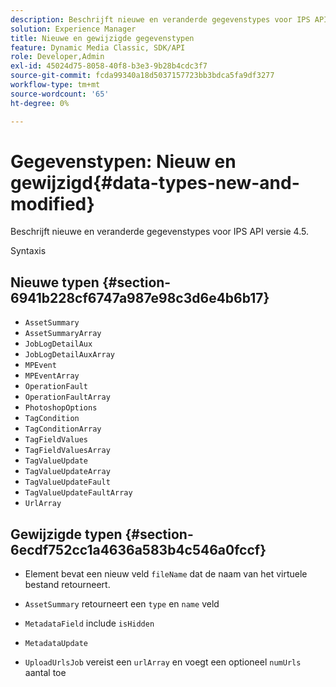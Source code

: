 ```yaml
---
description: Beschrijft nieuwe en veranderde gegevenstypes voor IPS API versie 4.5.
solution: Experience Manager
title: Nieuwe en gewijzigde gegevenstypen
feature: Dynamic Media Classic, SDK/API
role: Developer,Admin
exl-id: 45024d75-8058-40f8-b3e3-9b28b4cdc3f7
source-git-commit: fcda99340a18d5037157723bb3bdca5fa9df3277
workflow-type: tm+mt
source-wordcount: '65'
ht-degree: 0%

---
```


# Gegevenstypen: Nieuw en gewijzigd{#data-types-new-and-modified}

Beschrijft nieuwe en veranderde gegevenstypes voor IPS API versie 4.5.

Syntaxis

## Nieuwe typen {#section-6941b228cf6747a987e98c3d6e4b6b17}

* `AssetSummary`
* `AssetSummaryArray`
* `JobLogDetailAux`
* `JobLogDetailAuxArray`
* `MPEvent`
* `MPEventArray`
* `OperationFault`
* `OperationFaultArray`
* `PhotoshopOptions`
* `TagCondition`
* `TagConditionArray`
* `TagFieldValues`
* `TagFieldValuesArray`
* `TagValueUpdate`
* `TagValueUpdateArray`
* `TagValueUpdateFault`
* `TagValueUpdateFaultArray`
* `UrlArray`

## Gewijzigde typen {#section-6ecdf752cc1a4636a583b4c546a0fccf}

* Element bevat een nieuw veld `fileName` dat de naam van het virtuele bestand retourneert.
* `AssetSummary` retourneert een  `type` en  `name` veld

* `MetadataField` include  `isHidden`

* `MetadataUpdate`
* `UploadUrlsJob` vereist een  `urlArray` en voegt een optioneel  `numUrls` aantal toe
